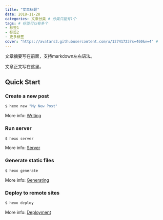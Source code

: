 ```yaml
---
title: "文章标题"
date: 2018-11-28
categories: 文章分类 # 分类只能有1个
tags: # 标签可以有多个
- 标签1
- 标签2
- 更多标签
cover: "https://avatars3.githubusercontent.com/u/12741723?s=460&v=4" # 文章封面图片URL
---
```

文章摘要写在前面，支持markdown左右语法。

<!-- more -->

文章正文写在这里。

## Quick Start

### Create a new post

``` bash
$ hexo new "My New Post"
```

More info: [Writing](https://hexo.io/docs/writing.html)

### Run server

``` bash
$ hexo server
```

More info: [Server](https://hexo.io/docs/server.html)

### Generate static files

``` bash
$ hexo generate
```

More info: [Generating](https://hexo.io/docs/generating.html)

### Deploy to remote sites

``` bash
$ hexo deploy
```

More info: [Deployment](https://hexo.io/docs/deployment.html)
